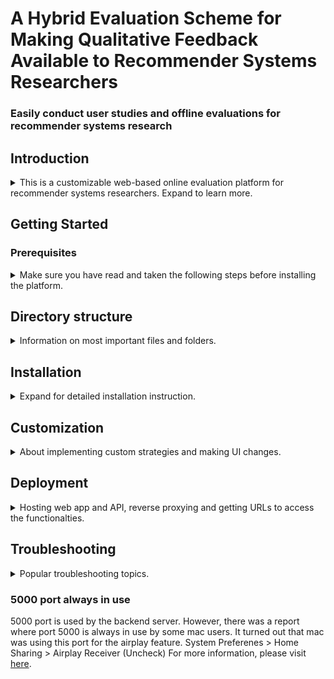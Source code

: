 # A Hybrid Evaluation Scheme for Making Qualitative Feedback Available to Recommender Systems Researchers

### Easily conduct user studies and offline evaluations for recommender systems research

## Introduction
<details>
  <summary>This is a customizable web-based online evaluation platform for recommender systems researchers. Expand to learn more.</summary>
  
With the massive amount of information available on the web, recommender systems play a central role in assisting users find the right information, be it a movie to watch, an article to read or an item to buy. Due to the role they play in modern web, recommender systems have been active field of research since the nineties, mostly focused on finding ways to improve recommendations. Recommender systems have been evaluated on their effectiveness on the basis of accuracy metrics in a majority of the research works. Accuracy metrics measure the performance of a recommender system using a data set and approaches like test-train-split or cross validation. While this type of evaluation, called offline evaluation boasts several advantages, e.g, ease of use, low cost, less time to set up, it leaves users' subjective preferences out of the equation. Focusing on accuracy metrics and offline evaluations only has been criticized as being inaccurate, inadequate, and sometimes misleading. To get users and user-centric metrics such as serendipity, diversity, satisfaction, etc. back into the evaluation, online evaluation has been considered as a superior method of evaluation. An online evaluation helps get active user feedback about the recommender systems, thus helping evaluation of a recommender system in real world scenario. A combination of both evaluation methodologies, i.e, a hybrid evaluations would enable reaping benefits of both, but due to the online evaluations being expensive and time consuming and require technical skills which not all researchers may possess, online evaluations have a low representation in recommender systems research. Hybrid evaluations are even scarce.\\
This paper introduces a web based platform to make it easier for researchers to conduct online evaluations. Accompanied by an API which is dataset and data type agnostic and a flexible, customizable web interface for managing and conducting online evaluations (surveys), we aim to solve the aforementioned drawbacks of online evaluations. Additionally, by providing interfaces to implement a matchmaking scheme which matches survey participants (online users) and users from a preexisting dataset (offline user), we intend to make it easier to integrate the rich historical dataset data with the user-centric metrics and direct user feedback via online evaluation. We provide an interface for researchers to implement strategy for selecting items to be shown to the participants to build up their ratings profile for matchmaking.
The platform, tested in a real world scenario was received well for its usability with majority of the participants finding the platform's user interface easy to use, well explained and the navigation intuitive. As a first-of-kind platform providing such functionality and proof-of-concept nature of the platform, an adequate comparison with a similar platform could not be made. 
  
</details>

## Getting Started

### Prerequisites
<details>
  <summary>Make sure you have read and taken the following steps before installing the platform.</summary>
  
A computer with linux or windows with Python 3.10 and pip for the backend and Node Package Manager (npm) and NodeJS must be installed for the frontend. The code was tested with a Ubuntu 20.04 server with Python 3.10 installed.
Check if the necessary requirments are installed as follows.
#### Checking python, NodeJS and pip version
Open a bash terminal (linux) or command prompt / powershell terminal (windows) and type the following commands to show the current versions of the installed applications. If not installed, the commands won't produce any output.
- Python: `python --version`
- Pip: `pip --version`
- NodeJS: `node --version`
- Python venv: `python3 -m venv -h`

If not already installed, follow the official documentations to get and install.
- Python: https://wiki.python.org/moin/BeginnersGuide
- Pip: https://packaging.python.org/en/latest/tutorials/installing-packages/#ensure-you-can-run-pip-from-the-command-line
- NodeJS: https://nodejs.org/en/download/
- Python venv: `apt -y install python3-venv`

Note: Some python packages like surprise produce an error while installing. For this, you may need to install some additional packages like build esssential and pyhton3.x-dev. A discussion on stackoverflow is found [here](https://stackoverflow.com/questions/26053982/setup-script-exited-with-error-command-x86-64-linux-gnu-gcc-failed-with-exit). Especially the aforementioned two packages are crucial.
</details>


## Directory structure
<details>
  <summary>Information on most important files and folders. </summary>
  
  
The project is divided into two independent parts. The frontend directory consists of all files and data pertaining to the web application components while the backend directory contains all data (datasets, recommendation lists, evaluation results and artefacts.) and API functionality.
### Backend
#### data
The data directory contains the datasets, recommendation lists for online evaluations and the results generated from the online and offline evaluation in datasets, recommendation_lists and results directories respectively.


#### src
The src folder contains all source code for the API built up using Flask in python.

### Frontend
The frontend directory resembles a directory structure created automatically by create-react-app. All react components related to the survey frontend are located in the src/components directory.

</details>

## Installation
<details>
  <summary>Expand for detailed installation instruction. </summary>
  
  
This project uses react JS for frontend ans Python Flask as backend / API. To customize and make changes to the project before deployment, following steps are necessary. Note that the instructions are based on the default working directory being ./surveyapp/survey.
### Installation via script
The accompanying script in survey directory automates the process and automatically takes the following actions.
1. Copies over the necessary files from backend/examples directory to appropriate places in backend/data.
2. Creates and activates a python virtual environment.
3. Installs necessary python moduls from backend/src/requirements.txt
4. Runs the flask API server in background on port 5000.
5. Checks if the API server is on and stops if the server is not on.
6. Install necessary node modules in frontend/node_modules automatically. The modules are specified by frontend/package.json
7. Runs the web app on port 3000.
8. Waits for the web-app to initialize, checks if it's running and exits on pressing any button.

Make sure the script is executible before running.\
`chmod +x run_and_test.sh`
Run the script using:\
`source run_and_test.sh`

TIP: You can fill in the backend/examples directory with the actual files you want to add and run the script to automatically deploy your custom survey.

### Detailed installation instructions
#### 1. Clone the repository.
`git clone https://github.com/ananta-lamichhane/surveyapp.git`
#### 2. Install backend 
1. Change to the default working directory of the cloned repo.\
`cd surveyapp/survey`
2. Create a python virtual environment\
`python3 -m venv venv`
3. Activate the virtual environment \
`source venv/bin/activate`
4. Install the requirements from requirements.txt file.\
`pip install -r backend/src/requirements.txt`
5. Serve the application on port 5000.
- On Linux using [gunicorn](https://gunicorn.org/#docs).\
`gunicorn --bind 0.0.0.0:5000 backend.src.app:app`
- On windows using [waitress](https://docs.pylonsproject.org/projects/waitress/en/latest/runner.html).\
 `waitress-serve --port=5000 backend.src.app:app` \
NOTE: Do not use `flask run` because it doesn't recognize the app in the subdirectory and messes up the directory struture in the application.
6. Running server in the background.\
  The server will stop if you close the terminal / cmd session.
  If you're using ssh, the server ends when you close the ssh session.\n
  To run the server in background, use `--daemon` argument at the end of command in 5.
  
#### 3. Install frontend
1. Make sure NodeJS is installed. Use official documentation (see prerequisites).
2 Install necessary modules.\ 
`npm install`
3. Start the node server on (defualt) port 3000.\
`npm start --prefix frontend` 
4. Running in background.\
Similar to running the API server, you'll find closing the bash / command prompt terminal will kill the application too. However,
node does not natively support running the application in background. You can use tools like [pm2](https://www.npmjs.com/package/pm2) to run the application in backend. Use [this medium article]([https://www.npmjs.com/package/pm2](https://medium.com/idomongodb/how-to-npm-run-start-at-the-background-%EF%B8%8F-64ddda7c1f1) for an overview on using pm2.

#### 4. Prepare the data
Certain directories and file name conventions must be followed so that the relevant data (datasets, recommendation lists, matchmaking and next-item selection) can be properly configured.
1. To add a new dataset for a survey, create a new directory inside data/datasets with the relevant name of the directory (the directory name will be visible when using the dashboard to create and manage surveys) and place the ratings.csv user-item matrix file into the directory.
2. To add a new recommendation list for online evaluation, put the relevant recommendation list file in the recommendation_lists directory. The name of the file identifies the recommendation lists file (<filename>.csv) while creating and managing the survey.

#### 5. Add next item selection and matchmaking strategies
1. To use custom next-item selection strategy, implement the abstract class called BaseStrategy in file item_selection_base.py. The implemented class must be named "Strategy". The file must be placed in the backend/src/strategies/item_selection directory. The name of the file is used to identify the strategy in survey creation and management.
2. To use custom matchmaking strategy, implement the abstract class called MatchmakingBase in file matchmaking_strategy_base.py. The implemented class must be named "Strategy". The file must be placed in the backend/src/strategies/item_selection directory. The name of the file is used to identify the strategy in survey creation and management.

#### 6. Get evaluation results
The results from evaluations are saved in backend/results. The results of online evaluations (surveys) are denoted by the respective survey names.
 
  </details>
  
## Customization
<details>
  <summary> About implementing custom strategies and making UI changes. </summary>
### Adding your own next question selection strategy.
Say you want to have your own logic in place where you select the next item to be rated by the participant based on current ratings and some other criteria (e.g. same genre movies, one of the most popular movies, same director, etc.)\
 This can be achieved by implementing the abstract class Strategy in src/strategies/item_selection/abstract_class/item_selection_base.py
 Make sure the implemented class is named Strategy and is placed inside the src/strategies/item_selection directory.\
 When implemented correctly, the new strategy returns the next item that should be displayed to the participant based on your desired logic.
 
### Adding your own matchmaking strategy.
 After a participant has rated all the items (questions), you now want to find out which user in the dataset (offline user) is most similar to the given online user. This can be chosed using various algorithms and strategies. By instantiating the abstract class MatchmakingBase in src/strategies/matchmaking/abstract_class/matchmaking_strategy_base.py
 
### Changing the survey questionnaire.
 You can change the questions displayed to a participant by editing the JSON templates that are placed in frontend/src/components/surveyJSTemplateJSONS.
 This allows the survey creator to change what questions they want to ask, what kind of input they want (slider, input box, stars, emojis, etc.), the range of the input and what they're called.
 
### Changing item descriptions.
 This repo uses MovieLens dataset as default and uses the attributes of a movie to create a description so that a participant can have more information about the displayed item. The function create_item_descriptions() in backend/src/utils/create_item_descriptions.py can be edited to fit your dataset. This should be paired with corresponding changes on the frontend. Especially while creating item description in CreateNewPanel() of frontend/utils/create_new_question.js and in the helper functions in frontend/src/components/surveyJSComponents/recommendation_survey.js
  </details>
  
## Deployment
<details>
  <summary>Hosting web app and API, reverse proxying and getting URLs to access the functionalties. </summary>
Deployment for a productive environment can be done by building an app bundle using NPM for the frontend. Backend can be deployed as is using gunicorn or similar WSGI web servers. Reverse proxy such as Nginx can be using to host both frontend and backend on a server and route traffic based on the URL endpoints. The following steps enable access of the API on URL <yourdomainname>.com/api and the web application on <yourdomainname>.com

Note: The procedure could vary slightly depending upon the installations of nginx.  
Prerequisite: You have a domain name, possess the SSL certificates to the domain.  
1. Allow port 80 for HTTP and/or port 443 for HTTPS on firewall.  
  Make sure you can access the typical ports for HTTP and HTTPS (80 and 443 respectively) from the internet outside your network. On Ubuntu systems, use `ufw allow <port_no>` to open a port. In case you're running a firewall, NAT or any other internet traffic controlling mechanism, make sure you have connection from internet at large to the server.  
2. Make sure Nginx is installed, running and monitoring on port 80 and 443.  
  Follow [this guide](https://ubuntu.com/tutorials/install-and-configure-nginx#1-overview) to set up Nginx for the first time.  
3. Add the configurations to Nginx conf files to redirect traffic to and from the platform.  
  An example of the configuration files in provided in deployment. Make sure you edit it to your domain name, port numbers and SSL certificates.  
4. Add SSL certificates on Nginx for HTTPS.  
  Include the path to SSL certificates in the nginx configuration. Refer to the documentations for how to.  
5. Reload nginx and test functionality.  
  `sudo service nginx restart`

  </details>
  
## Troubleshooting
<details>
  <summary>Popular troubleshooting topics. </summary>
  
### Killing and restarting
Since the applications run on the background in shell, it may be difficult to close these, free up the ports they're occupying (ports 3000 and 5000) and restart them.  
To restart the API, do the following:  
1. On shell terminal, type the command `sudo netstat -nltp`.  
You'll get a list of processes with their IDs, names and ports they're occupying.  
2. Next, find out the process IDs with process name python port 5000 and type `sudo kill -9 <processID>` to kill the API process.  
3. Follow install instruction above to start the API again.  

To restart the web application follow the same steps above but with process name "node" and port 3000.
  </details>


### 5000 port always in use
5000 port is used by the backend server. However, there was a report where port 5000 is always in use by some mac users. 
It turned out that mac was using this port for the airplay feature.
System Preferenes > Home Sharing > Airplay Receiver (Uncheck)
For more information, please visit [here](https://medium.com/pythonistas/port-5000-already-in-use-macos-monterey-issue-d86b02edd36c).

  
